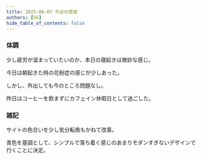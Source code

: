 ```yaml
---
title: 2025-06-07 今日の感覚
authors: [hk]
hide_table_of_contents: false
---
```


### 体調

少し疲労が溜まっていたいのか、本日の寝起きは微妙な感じ。

今日は朝起きた時の花粉症の感じが少しあった。

しかし、外出しても今のところ問題なし。

昨日はコーヒーを飲まずにカフェイン休暇日として過ごした。

<!-- truncate -->


### 雑記

サイトの色合いを少し気分転換もかねて改善。

青色を基調として、シンプルで落ち着く感じのあまりモダンすぎないデザインで行くことに決定。